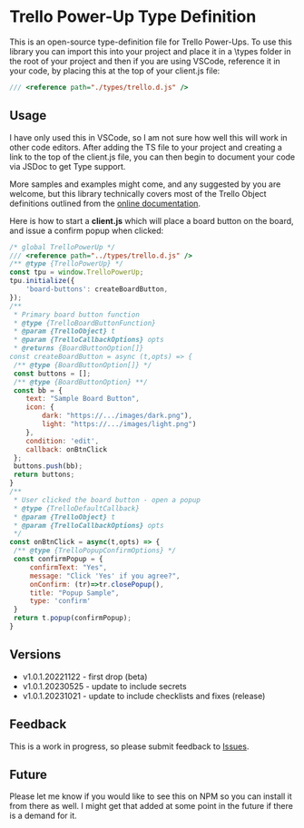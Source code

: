 # Trello Power-Up Type Definition

This is an open-source type-definition file for Trello Power-Ups. To use this library you can import this into your project and place it in a \types folder in the root of your project and then if you are using VSCode, reference it in your code, by placing this at the top of your client.js file:

```javascript
/// <reference path="./types/trello.d.js" />
```

## Usage

I have only used this in VSCode, so I am not sure how well this will work in other code editors. After adding the TS file to your project and creating a link to the top of the client.js file, you can then begin to document your code via JSDoc to get Type support. 

More samples and examples might come, and any suggested by you are welcome, but this library technically covers most of the Trello Object definitions outlined from the [online documentation](https://developer.atlassian.com/cloud/trello/power-ups/). 

Here is how to start a **client.js** which will place a board button on the board, and issue a confirm popup when clicked:

```javascript
/* global TrelloPowerUp */
/// <reference path="../types/trello.d.js" />
/** @type {TrelloPowerUp} */
const tpu = window.TrelloPowerUp;
tpu.initialize({
    'board-buttons': createBoardButton,
});
/**
 * Primary board button function
 * @type {TrelloBoardButtonFunction}
 * @param {TrelloObject} t
 * @param {TrelloCallbackOptions} opts
 * @returns {BoardButtonOption[]}
const createBoardButton = async (t,opts) => {
 /** @type {BoardButtonOption[]} */
 const buttons = [];
 /** @type {BoardButtonOption} **/
 const bb = {
    text: "Sample Board Button",
    icon: {
        dark: "https://.../images/dark.png"), 
        light: "https://.../images/light.png") 
    },
    condition: 'edit',
    callback: onBtnClick
 };
 buttons.push(bb);
 return buttons;
}
/**
 * User clicked the board button - open a popup
 * @type {TrelloDefaultCallback}
 * @param {TrelloObject} t
 * @param {TrelloCallbackOptions} opts
 */
const onBtnClick = async(t,opts) => {
 /** @type {TrelloPopupConfirmOptions} */
 const confirmPopup = {
     confirmText: "Yes",
     message: "Click 'Yes' if you agree?",
     onConfirm: (tr)=>tr.closePopup(),
     title: "Popup Sample",
     type: 'confirm'
 }
 return t.popup(confirmPopup);
}
```

## Versions

 - v1.0.1.20221122 - first drop (beta)
 - v1.0.1.20230525 - update to include secrets
 - v1.0.1.20231021 - update to include checklists and fixes (release)

## Feedback

This is a work in progress, so please submit feedback to [Issues](https://github.com/davecra/Trello-Power-Up-TypeDefs/issues).

## Future

Please let me know if you would like to see this on NPM so you can install it from there as well. I might get that added at some point in the future if there is a demand for it.
